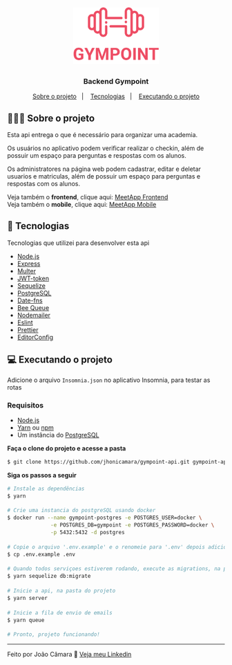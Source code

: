 <h1 align="center">
	<img alt="MeetUp" src=".github/logo.svg" width="200px" />
</h1>

<h3 align="center">
  <b>Backend Gympoint</b>
</h3>


<p align="center">
  <a href="#-Sobre-o-projeto">Sobre o projeto</a>&nbsp;&nbsp;&nbsp;|&nbsp;&nbsp;&nbsp;
  <a href="#-Tecnologias">Tecnologias</a>&nbsp;&nbsp;&nbsp;|&nbsp;&nbsp;&nbsp;
  <a href="#-Executando-o-projeto">Executando o projeto</a>
</p>


## 💇🏻‍♂️ Sobre o projeto

Esta api entrega o que é necessário para organizar uma academia.

Os usuários no aplicativo podem verificar realizar o checkin, além de possuir um espaço para perguntas e respostas com os alunos.

Os administratores na página web podem cadastrar, editar e deletar usuarios e matriculas, além de possuir um espaço para perguntas e respostas com os alunos.

Veja também o **frontend**, clique aqui: [MeetApp Frontend](https://github.com/jhonicamara/gympoint-web)<br />
Veja também o **mobile**, clique aqui: [MeetApp Mobile](https://github.com/jhonicamara/gympoint-mobile)

## 🚀 Tecnologias

Tecnologias que utilizei para desenvolver esta api

- [Node.js](https://nodejs.org/en/)
- [Express](https://expressjs.com/pt-br/)
- [Multer](https://github.com/expressjs/multer)
- [JWT-token](https://jwt.io/)
- [Sequelize](https://sequelize.org/master/)
- [PostgreSQL](https://www.postgresql.org/)
- [Date-fns](https://date-fns.org/)
- [Bee Queue](https://github.com/bee-queue/bee-queue)
- [Nodemailer](https://nodemailer.com/about/)
- [Eslint](https://eslint.org/)
- [Prettier](https://prettier.io/)
- [EditorConfig](https://editorconfig.org/)

## 💻 Executando o projeto

Adicione o arquivo `Insomnia.json` no aplicativo Insomnia, para testar as rotas

### Requisitos

- [Node.js](https://nodejs.org/en/)
- [Yarn](https://classic.yarnpkg.com/) ou [npm](https://www.npmjs.com/)
- Um instância do [PostgreSQL](https://www.postgresql.org/)

**Faça o clone do projeto e acesse a pasta**

```bash
$ git clone https://github.com/jhonicamara/gympoint-api.git gympoint-api && cd gympoint-api
```

**Siga os passos a seguir**

```bash
# Instale as dependências
$ yarn

# Crie uma instancia do postgreSQL usando docker
$ docker run --name gympoint-postgres -e POSTGRES_USER=docker \
              -e POSTGRES_DB=gympoint -e POSTGRES_PASSWORD=docker \
              -p 5432:5432 -d postgres

# Copie o arquivo '.env.example' e o renomeie para '.env' depois adicione os valores das variaveis ambiente.
$ cp .env.example .env

# Quando todos serviçoes estiverem rodando, execute as migrations, na pasta do projeto.
$ yarn sequelize db:migrate

# Inicie a api, na pasta do projeto
$ yarn server

# Inicie a fila de envio de emails
$ yarn queue

# Pronto, projeto funcionando!
```
---

Feito por João Câmara 👋 [Veja meu Linkedin](https://www.linkedin.com/in/jo%C3%A3o-c%C3%A2mara-565b42184/)
